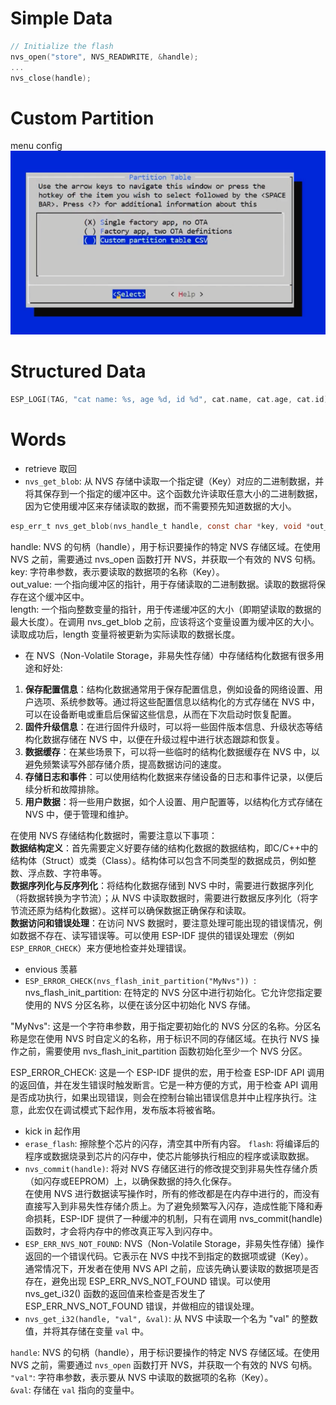 # Simple Data
```C++
// Initialize the flash
nvs_open("store", NVS_READWRITE, &handle);
...
nvs_close(handle);
```

# Custom Partition
menu config <br>
![partition](https://github.com/afterCherry/Learn-ESP32/blob/main/Images/partition.png)


# Structured Data
```C++
ESP_LOGI(TAG, "cat name: %s, age %d, id %d", cat.name, cat.age, cat.id);
```



# Words
- retrieve 取回
- `nvs_get_blob`: 从 NVS 存储中读取一个指定键（Key）对应的二进制数据，并将其保存到一个指定的缓冲区中。这个函数允许读取任意大小的二进制数据，因为它使用缓冲区来存储读取的数据，而不需要预先知道数据的大小。<br>

```C
esp_err_t nvs_get_blob(nvs_handle_t handle, const char *key, void *out_value, size_t *length);
```
handle: NVS 的句柄（handle），用于标识要操作的特定 NVS 存储区域。在使用 NVS 之前，需要通过 nvs_open 函数打开 NVS，并获取一个有效的 NVS 句柄。<br>
key: 字符串参数，表示要读取的数据项的名称（Key）。<br>
out_value: 一个指向缓冲区的指针，用于存储读取的二进制数据。读取的数据将保存在这个缓冲区中。<br>
length: 一个指向整数变量的指针，用于传递缓冲区的大小（即期望读取的数据的最大长度）。在调用 nvs_get_blob 之前，应该将这个变量设置为缓冲区的大小。读取成功后，length 变量将被更新为实际读取的数据长度。<br>
- 在 NVS（Non-Volatile Storage，非易失性存储）中存储结构化数据有很多用途和好处: <br>
1. **保存配置信息**：结构化数据通常用于保存配置信息，例如设备的网络设置、用户选项、系统参数等。通过将这些配置信息以结构化的方式存储在 NVS 中，可以在设备断电或重启后保留这些信息，从而在下次启动时恢复配置。<br>
2. **固件升级信息**：在进行固件升级时，可以将一些固件版本信息、升级状态等结构化数据存储在 NVS 中，以便在升级过程中进行状态跟踪和恢复。<br>
3. **数据缓存**：在某些场景下，可以将一些临时的结构化数据缓存在 NVS 中，以避免频繁读写外部存储介质，提高数据访问的速度。<br>
4. **存储日志和事件**：可以使用结构化数据来存储设备的日志和事件记录，以便后续分析和故障排除。<br>
5. **用户数据**：将一些用户数据，如个人设置、用户配置等，以结构化方式存储在 NVS 中，便于管理和维护。<br>

在使用 NVS 存储结构化数据时，需要注意以下事项：<br>
**数据结构定义**：首先需要定义好要存储的结构化数据的数据结构，即C/C++中的结构体（Struct）或类（Class）。结构体可以包含不同类型的数据成员，例如整数、浮点数、字符串等。<br>
**数据序列化与反序列化**：将结构化数据存储到 NVS 中时，需要进行数据序列化（将数据转换为字节流）；从 NVS 中读取数据时，需要进行数据反序列化（将字节流还原为结构化数据）。这样可以确保数据正确保存和读取。<br>
**数据访问和错误处理**：在访问 NVS 数据时，要注意处理可能出现的错误情况，例如数据不存在、读写错误等。可以使用 ESP-IDF 提供的错误处理宏（例如 `ESP_ERROR_CHECK`）来方便地检查并处理错误。<br>
- envious 羡慕
- `ESP_ERROR_CHECK(nvs_flash_init_partition("MyNvs")) `:
nvs_flash_init_partition: 在特定的 NVS 分区中进行初始化。它允许您指定要使用的 NVS 分区名称，以便在该分区中初始化 NVS 存储。<br>

"MyNvs": 这是一个字符串参数，用于指定要初始化的 NVS 分区的名称。分区名称是您在使用 NVS 时自定义的名称，用于标识不同的存储区域。在执行 NVS 操作之前，需要使用 nvs_flash_init_partition 函数初始化至少一个 NVS 分区。<br>

ESP_ERROR_CHECK: 这是一个 ESP-IDF 提供的宏，用于检查 ESP-IDF API 调用的返回值，并在发生错误时触发断言。它是一种方便的方式，用于检查 API 调用是否成功执行，如果出现错误，则会在控制台输出错误信息并中止程序执行。注意，此宏仅在调试模式下起作用，发布版本将被省略。<br>
- kick in 起作用
- `erase_flash`: 擦除整个芯片的闪存，清空其中所有内容。
`flash`: 将编译后的程序或数据烧录到芯片的闪存中，使芯片能够执行相应的程序或读取数据。
- `nvs_commit(handle)`: 将对 NVS 存储区进行的修改提交到非易失性存储介质（如闪存或EEPROM）上，以确保数据的持久化保存。<br>
在使用 NVS 进行数据读写操作时，所有的修改都是在内存中进行的，而没有直接写入到非易失性存储介质上。为了避免频繁写入闪存，造成性能下降和寿命损耗，ESP-IDF 提供了一种缓冲的机制，只有在调用 nvs_commit(handle) 函数时，才会将内存中的修改真正写入到闪存中。<br>
- `ESP_ERR_NVS_NOT_FOUND`: NVS（Non-Volatile Storage，非易失性存储）操作返回的一个错误代码。它表示在 NVS 中找不到指定的数据项或键（Key）。<br>
通常情况下，开发者在使用 NVS API 之前，应该先确认要读取的数据项是否存在，避免出现 ESP_ERR_NVS_NOT_FOUND 错误。可以使用 nvs_get_i32() 函数的返回值来检查是否发生了 ESP_ERR_NVS_NOT_FOUND 错误，并做相应的错误处理。<br>
- `nvs_get_i32(handle, "val", &val)`: 从 NVS 中读取一个名为 "val" 的整数值，并将其存储在变量 `val` 中。<br>

`handle`: NVS 的句柄（handle），用于标识要操作的特定 NVS 存储区域。在使用 NVS 之前，需要通过 `nvs_open` 函数打开 NVS，并获取一个有效的 NVS 句柄。<br>
`"val"`: 字符串参数，表示要从 NVS 中读取的数据项的名称（Key）。<br>
`&val`: 存储在 `val` 指向的变量中。<br>
